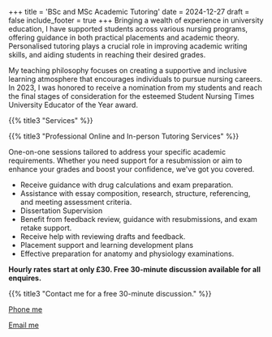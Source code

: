 +++
title = 'BSc and MSc Academic Tutoring'
date = 2024-12-27
draft = false
include_footer = true
+++
Bringing a wealth of experience in university education, I have supported students across various nursing programs, offering guidance in both practical placements and academic theory. Personalised tutoring plays a crucial role in improving academic writing skills, and aiding students in reaching their desired grades.

My teaching philosophy focuses on creating a supportive and inclusive learning atmosphere that encourages individuals to pursue nursing careers. In 2023, I was honored to receive a nomination from my students and reach the final stages of consideration for the esteemed Student Nursing Times University Educator of the Year award.

{{% title3 "Services" %}} 


{{% title3 "Professional Online and In-person Tutoring Services" %}}

One-on-one sessions tailored to address your specific academic requirements. Whether you need support for a resubmission or aim to enhance your grades and boost your confidence, we've got you covered.

- Receive guidance with drug calculations and exam preparation.
- Assistance with essay composition, research, structure, referencing, and meeting assessment criteria.
- Dissertation Supervision 
- Benefit from feedback review, guidance with resubmissions, and exam retake support.
- Receive help with reviewing drafts and feedback.
- Placement support and learning development plans
- Effective preparation for anatomy and physiology examinations.

**Hourly rates start at only £30.  Free 30-minute discussion available for all enquires.**


{{% title3 "Contact me for a free 30-minute discussion." %}}

<div>
    <p class="has-text-centered mt-20">
      <a class="button cta is-large rounded secondary-btn raised" href="tel:+447855344484">
        Phone me
      </a>
    </p>
    <p class="has-text-centered mt-20">
      <a class="button cta is-large rounded secondary-btn raised" href="mailto:hannahlames@outlook.com">
        Email me
      </a>
</div>
